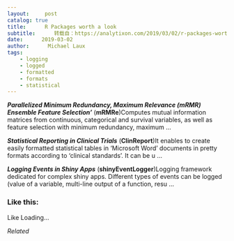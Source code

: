 ```yaml
---
layout:     post
catalog: true
title:      R Packages worth a look
subtitle:      转载自：https://analytixon.com/2019/03/02/r-packages-worth-a-look-1441/
date:      2019-03-02
author:      Michael Laux
tags:
    - logging
    - logged
    - formatted
    - formats
    - statistical
---
```


***Parallelized Minimum Redundancy, Maximum Relevance (mRMR) Ensemble Feature Selection’*** (**mRMRe**)Computes mutual information matrices from continuous, categorical and survival variables, as well as feature selection with minimum redundancy, maximum …

***Statistical Reporting in Clinical Trials*** (**ClinReport**)It enables to create easily formatted statistical tables in ‘Microsoft Word’ documents in pretty formats according to ‘clinical standards’. It can be u …

***Logging Events in Shiny Apps*** (**shinyEventLogger**)Logging framework dedicated for complex shiny apps. Different types of events can be logged (value of a variable, multi-line output of a function, resu …





### Like this:

Like Loading...


*Related*

